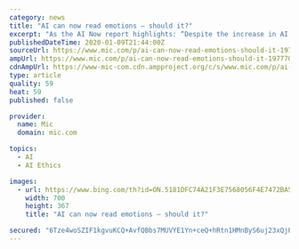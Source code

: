 ```yaml
---
category: news
title: "AI can now read emotions – should it?"
excerpt: "As the AI Now report highlights: “Despite the increase in AI ethics content … ethical principles and statements rarely focus on how AI ethics can be implemented and whether they’re effective.” It notes that such AI ethics statements largely ignore questions of how, where, and who will put such guidelines into operation. In reality ..."
publishedDateTime: 2020-01-09T21:44:00Z
sourceUrl: https://www.mic.com/p/ai-can-now-read-emotions-should-it-19777004
ampUrl: https://www.mic.com/p/ai-can-now-read-emotions-should-it-19777004/amp
cdnAmpUrl: https://www-mic-com.cdn.ampproject.org/c/s/www.mic.com/p/ai-can-now-read-emotions-should-it-19777004/amp
type: article
quality: 59
heat: 59
published: false

provider:
  name: Mic
  domain: mic.com

topics:
  - AI
  - AI Ethics

images:
  - url: https://www.bing.com/th?id=ON.5181DFC74A21F3E7568056F4E7472BA5
    width: 700
    height: 367
    title: "AI can now read emotions – should it?"

secured: "6Tze4woSZIF1kgvuKCQ+AvfQBbs7MUVYE1Yn+ceQ+hRtn1HMnByS6uj23xQjPovMISnsgJwQIoioXktZftiI5Ga4BVFyRVhQ1ZJEeazl+vKr2N/Kf3A7vXQKyoVPNJYCE3LVV42V2UBmfowCeycF7kMhqPYg0jQyledsgwFRGddZ0pVUAgK8y2MtjPA/WXxeGIkS7PYfOV7Fvyl6VHyL2HBZdFEHfjwzPfVxAlJoc1iqr6EFNiTmboEzTXKep3jUDysB1Ckmimdo/eqJIsS8Wg==;5RfwsD2V42Ysy2EIWum8lg=="
---
```


